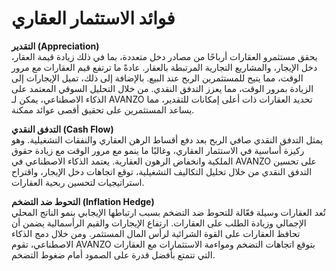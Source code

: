 # فوائد الاستثمار العقاري

**التقدير (Appreciation)**\
يحقق مستثمرو العقارات أرباحًا من مصادر دخل متعددة، بما في ذلك زيادة قيمة العقار، دخل الإيجار، والمشاريع التجارية المرتبطة بالعقار. عادةً ما ترتفع قيم العقارات مع مرور الوقت، مما يتيح للمستثمرين الربح عند البيع. بالإضافة إلى ذلك، تميل الإيجارات إلى الزيادة بمرور الوقت، مما يعزز التدفق النقدي. من خلال التحليل السوقي المعتمد على الذكاء الاصطناعي، يمكن لـ AVANZO تحديد العقارات ذات أعلى إمكانات للتقدير، مما يساعد المستثمرين على تحقيق أقصى عوائد ممكنة.

**التدفق النقدي (Cash Flow)**\
يمثل التدفق النقدي صافي الربح بعد دفع أقساط الرهن العقاري والنفقات التشغيلية. وهو ركيزة أساسية في الاستثمار العقاري، وغالبًا ما ينمو مع مرور الوقت مع زيادة حقوق الملكية وانخفاض الرهون العقارية. يعتمد الذكاء الاصطناعي في AVANZO على تحسين التدفق النقدي من خلال تحليل التكاليف التشغيلية، توقع اتجاهات دخل الإيجار، واقتراح استراتيجيات لتحسين ربحية العقارات.

**التحوط ضد التضخم (Inflation Hedge)**\
تُعد العقارات وسيلة فعّالة للتحوط ضد التضخم بسبب ارتباطها الإيجابي بنمو الناتج المحلي الإجمالي وزيادة الطلب على العقارات. ارتفاع الإيجارات والقيم الرأسمالية يضمن أن تحافظ العقارات على القوة الشرائية لرأس المال المستثمر. ومن خلال دمج الذكاء الاصطناعي، تقوم AVANZO بتوقع اتجاهات التضخم ومواءمة الاستثمارات مع العقارات التي تتمتع بأفضل قدرة على الصمود أمام ضغوط التضخم.
